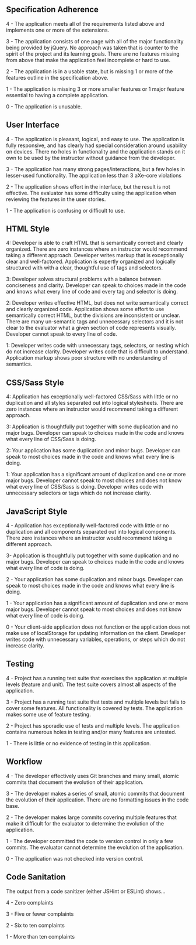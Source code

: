 ## Specification Adherence

4 - The application meets all of the requirements listed above and implements one or more of the extensions.

3 - The application consists of one page with all of the major functionality being provided by jQuery. No approach was taken that is counter to the spirit of the project and its learning goals. There are no features missing from above that make the application feel incomplete or hard to use.

2 - The application is in a usable state, but is missing 1 or more of the features outline in the specification above.

1 - The application is missing 3 or more smaller features or 1 major feature essential to having a complete application.

0 - The application is unusable.

## User Interface

4 - The application is pleasant, logical, and easy to use. The application is fully responsive, and has clearly had special consideration around usability on devices. There no holes in functionality and the application stands on it own to be used by the instructor without guidance from the developer.

3 - The application has many strong pages/interactions, but a few holes in lesser-used functionality. The application less than 3 aXe-core violations

2 - The application shows effort in the interface, but the result is not effective. The evaluator has some difficulty using the application when reviewing the features in the user stories.

1 - The application is confusing or difficult to use.

## HTML Style

4: Developer is able to craft HTML that is semantically correct and clearly organized. There are zero instances where an instructor would recommend taking a different approach. Developer writes markup that is exceptionally clear and well-factored. Application is expertly organized and logically structured with with a clear, thoughtful use of tags and selectors.

3: Developer solves structural problems with a balance between conciseness and clarity. Developer can speak to choices made in the code and knows what every line of code and every tag and selector is doing.

2: Developer writes effective HTML, but does not write semantically correct and clearly organized code. Application shows some effort to use semantically correct HTML, but the divisions are inconsistent or unclear. There are many un-semantic tags and unnecessary selectors and it is not clear to the evaluator what a given section of code represents visually. Developer cannot speak to every line of code.

1: Developer writes code with unnecessary tags, selectors, or nesting which do not increase clarity. Developer writes code that is difficult to understand. Application markup shows poor structure with no understanding of semantics.

## CSS/Sass Style

4: Application has exceptionally well-factored CSS/Sass with little or no duplication and all styles separated out into logical stylesheets. There are zero instances where an instructor would recommend taking a different approach.

3: Application is thoughtfully put together with some duplication and no major bugs. Developer can speak to choices made in the code and knows what every line of CSS/Sass is doing.

2: Your application has some duplication and minor bugs. Developer can speak to most choices made in the code and knows what every line is doing.

1: Your application has a significant amount of duplication and one or more major bugs. Developer cannot speak to most choices and does not know what every line of CSS/Sass is doing. Developer writes code with unnecessary selectors or tags which do not increase clarity.

## JavaScript Style

4 - Application has exceptionally well-factored code with little or no duplication and all components separated out into logical components. There zero instances where an instructor would recommend taking a different approach.

3- Application is thoughtfully put together with some duplication and no major bugs. Developer can speak to choices made in the code and knows what every line of code is doing.

2 - Your application has some duplication and minor bugs. Developer can speak to most choices made in the code and knows what every line is doing.

1 - Your application has a significant amount of duplication and one or more major bugs. Developer cannot speak to most choices and does not know what every line of code is doing.

0 - Your client-side application does not function or the application does not make use of localStorage for updating information on the client. Developer writes code with unnecessary variables, operations, or steps which do not increase clarity.

## Testing

4 - Project has a running test suite that exercises the application at multiple levels (feature and unit). The test suite covers almost all aspects of the application.

3 - Project has a running test suite that tests and multiple levels but fails to cover some features. All functionality is covered by tests. The application makes some use of feature testing.

2 - Project has sporadic use of tests and multiple levels. The application contains numerous holes in testing and/or many features are untested.

1 - There is little or no evidence of testing in this application.

## Workflow

4 - The developer effectively uses Git branches and many small, atomic commits that document the evolution of their application.

3 - The developer makes a series of small, atomic commits that document the evolution of their application. There are no formatting issues in the code base.

2 - The developer makes large commits covering multiple features that make it difficult for the evaluator to determine the evolution of the application.

1 - The developer committed the code to version control in only a few commits. The evaluator cannot determine the evolution of the application.

0 - The application was not checked into version control.

## Code Sanitation

The output from a code sanitizer (either JSHint or ESLint) shows…

4 - Zero complaints

3 - Five or fewer complaints

2 - Six to ten complaints

1 - More than ten complaints
